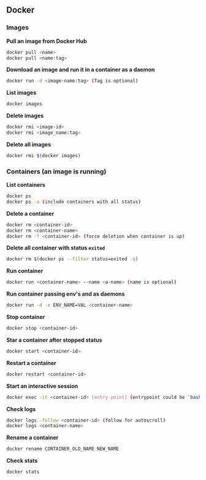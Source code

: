 ## Docker

### Images

**Pull an image from Docker Hub**
```bash
docker pull <name>
docker pull <name:tag>
```

**Download an image and run it in a container as a daemon**
```bash
docker run -d <image-name:tag> (Tag is optional)
```

**List images**
```bash
docker images
```

**Delete images**
```bash
docker rmi <image-id>
docker rmi <image_name:tag>
```

**Delete all images**
```bash
docker rmi $(docker images)
```

### Containers (an image is running)

**List containers**
```bash
docker ps
docker ps -a (include containers with all status)
```

**Delete a container**
```bash
docker rm <container-id>
docker rm <container-name>
docker rm -f <container-id> (force deletion when container is up)
```

**Delete all container with status `exited`**
```bash
docker rm $(docker ps --filter status=exited -q)
```

**Run container**
```bash
docker run <container-name> --name <a-name> (name is optional)
```

**Run container passing env's and as daemons**
```bash
docker run -d -e ENV_NAME=VAL <container-name>
```

**Stop container**
```bash
docker stop <container-id>
```

**Star a container after stopped status**
```bash
docker start <container-id>
```

**Restart a container**
```bash
docker restart <container-id>
```

**Start an interactive session**
```bash
docker exec -it <container-id> [entry-point] (entrypoint could be `bash`)
```

**Check logs**
```bash
docker logs -follow <container-id> (follow for autoscroll)
docker logs <container-name>
```


**Rename a container**
```bash
docker rename CONTAINER_OLD_NAME NEW_NAME
```

**Check stats**
```bash
docker stats
```
